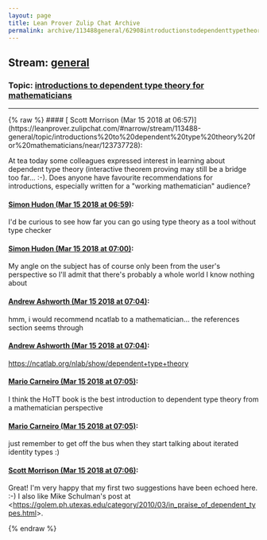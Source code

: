 ```yaml
---
layout: page
title: Lean Prover Zulip Chat Archive 
permalink: archive/113488general/62908introductionstodependenttypetheoryformathematicians.html
---
```


## Stream: [general](https://leanprover-community.github.io/archive/113488general/index.html)
### Topic: [introductions to dependent type theory for mathematicians](https://leanprover-community.github.io/archive/113488general/62908introductionstodependenttypetheoryformathematicians.html)

---

<base href="https://leanprover.zulipchat.com">
{% raw %}
#### [ Scott Morrison (Mar 15 2018 at 06:57)](https://leanprover.zulipchat.com/#narrow/stream/113488-general/topic/introductions%20to%20dependent%20type%20theory%20for%20mathematicians/near/123737728):
<p>At tea today some colleagues expressed interest in learning about dependent type theory (interactive theorem proving may still be a bridge too far... :-). Does anyone have favourite recommendations for introductions, especially written for a "working mathematician" audience?</p>

#### [ Simon Hudon (Mar 15 2018 at 06:59)](https://leanprover.zulipchat.com/#narrow/stream/113488-general/topic/introductions%20to%20dependent%20type%20theory%20for%20mathematicians/near/123737781):
<p>I'd be curious to see how far you can go using type theory as a tool without type checker</p>

#### [ Simon Hudon (Mar 15 2018 at 07:00)](https://leanprover.zulipchat.com/#narrow/stream/113488-general/topic/introductions%20to%20dependent%20type%20theory%20for%20mathematicians/near/123737831):
<p>My angle on the subject has of course only been from the user's perspective so I'll admit that there's probably a whole world I know nothing about</p>

#### [ Andrew Ashworth (Mar 15 2018 at 07:04)](https://leanprover.zulipchat.com/#narrow/stream/113488-general/topic/introductions%20to%20dependent%20type%20theory%20for%20mathematicians/near/123737932):
<p>hmm, i would recommend ncatlab to a mathematician... the references section seems through</p>

#### [ Andrew Ashworth (Mar 15 2018 at 07:04)](https://leanprover.zulipchat.com/#narrow/stream/113488-general/topic/introductions%20to%20dependent%20type%20theory%20for%20mathematicians/near/123737933):
<p><a href="https://ncatlab.org/nlab/show/dependent+type+theory" target="_blank" title="https://ncatlab.org/nlab/show/dependent+type+theory">https://ncatlab.org/nlab/show/dependent+type+theory</a></p>

#### [ Mario Carneiro (Mar 15 2018 at 07:05)](https://leanprover.zulipchat.com/#narrow/stream/113488-general/topic/introductions%20to%20dependent%20type%20theory%20for%20mathematicians/near/123737934):
<p>I think the HoTT book is the best introduction to dependent type theory from a mathematician perspective</p>

#### [ Mario Carneiro (Mar 15 2018 at 07:05)](https://leanprover.zulipchat.com/#narrow/stream/113488-general/topic/introductions%20to%20dependent%20type%20theory%20for%20mathematicians/near/123737942):
<p>just remember to get off the bus when they start talking about iterated identity types :)</p>

#### [ Scott Morrison (Mar 15 2018 at 07:06)](https://leanprover.zulipchat.com/#narrow/stream/113488-general/topic/introductions%20to%20dependent%20type%20theory%20for%20mathematicians/near/123737985):
<p>Great! I'm very happy that my first two suggestions have been echoed here. :-) I also like Mike Schulman's post at &lt;<a href="https://golem.ph.utexas.edu/category/2010/03/in_praise_of_dependent_types.html" target="_blank" title="https://golem.ph.utexas.edu/category/2010/03/in_praise_of_dependent_types.html">https://golem.ph.utexas.edu/category/2010/03/in_praise_of_dependent_types.html</a>&gt;.</p>


{% endraw %}
